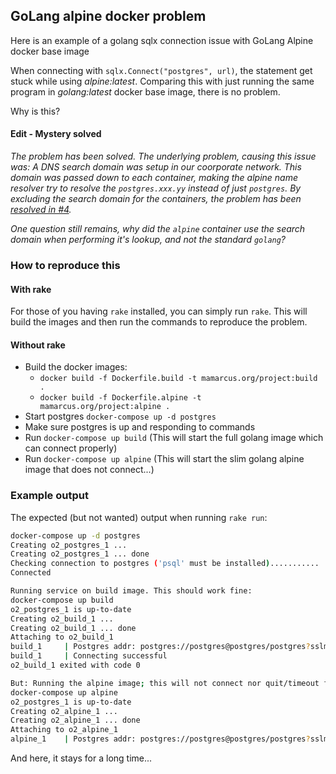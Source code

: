 ## GoLang alpine docker problem

Here is an example of a golang sqlx connection issue with GoLang Alpine docker base image

When connecting with `sqlx.Connect("postgres", url)`, the statement get stuck while using *alpine:latest*.
Comparing this with just running the same program in *golang:latest* docker base image, there is no problem.

Why is this?


#### Edit - Mystery solved

*The problem has been solved. The underlying problem, causing this issue was: A DNS search domain was setup in our coorporate network. This domain was passed down to each container, making the alpine name resolver try to resolve the `postgres.xxx.yy` instead of just `postgres`. By excluding the search domain for the containers, the problem has been [resolved in #4](https://github.com/mraxus/mystery-golang-alpine/pull/4).*

*One question still remains, why did the `alpine` container use the search domain when performing it's lookup, and not the standard `golang`?*


### How to reproduce this

#### With rake

For those of you having `rake` installed, you can simply run `rake`. This will build the images and then run the commands to reproduce the problem.


#### Without rake

 * Build the docker images:
   * `docker build -f Dockerfile.build -t mamarcus.org/project:build .`
   * `docker build -f Dockerfile.alpine -t mamarcus.org/project:alpine .`
 * Start postgres `docker-compose up -d postgres`
 * Make sure postgres is up and responding to commands
 * Run `docker-compose up build` (This will start the full golang image which can connect properly)
 * Run `docker-compose up alpine` (This will start the slim golang alpine image that does not connect...)

### Example output

The expected (but not wanted) output when running `rake run`:

```bash
docker-compose up -d postgres
Creating o2_postgres_1 ...
Creating o2_postgres_1 ... done
Checking connection to postgres ('psql' must be installed)...........
Connected

Running service on build image. This should work fine:
docker-compose up build
o2_postgres_1 is up-to-date
Creating o2_build_1 ...
Creating o2_build_1 ... done
Attaching to o2_build_1
build_1     | Postgres addr: postgres://postgres@postgres/postgres?sslmode=disable
build_1     | Connecting successful
o2_build_1 exited with code 0

But: Running the alpine image; this will not connect nor quit/timeout for 10 min + ...
docker-compose up alpine
o2_postgres_1 is up-to-date
Creating o2_alpine_1 ...
Creating o2_alpine_1 ... done
Attaching to o2_alpine_1
alpine_1    | Postgres addr: postgres://postgres@postgres/postgres?sslmode=disable
```
And here, it stays for a long time...
